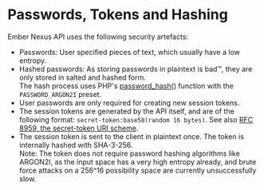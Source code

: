 # Passwords, Tokens and Hashing

Ember Nexus API uses the following security artefacts:

- Passwords: User specified pieces of text, which usually have a low entropy.
- Hashed passwords: As storing passwords in plaintext is bad™, they are only stored in salted and hashed form.  
  The hash process uses PHP's [password_hash()](https://www.php.net/manual/en/function.password-hash.php) function with
  the `PASSWORD_ARGON2I` preset.
- User passwords are only required for creating new session tokens.
- The session tokens are generated by the API itself, and are of the following format:
  `secret-token:base58(random 16 bytes)`. See also [RFC 8959, the secret-token URI scheme](https://www.rfc-editor.org/rfc/rfc8959.html).
- The session token is sent to the client in plaintext once. The token is internally hashed with SHA-3-256.  
  Note: The token does not require password hashing algorithms like ARGON2I, as the input space has a very high
  entropy already, and brute force attacks on a 256^16 possibility space are currently unsuccessfully slow.
